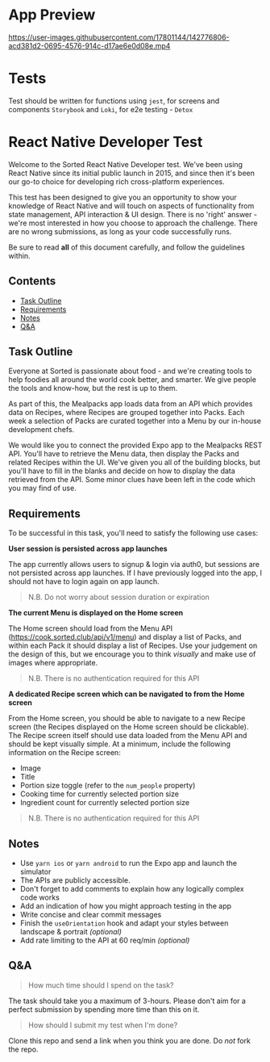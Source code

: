 # App Preview

https://user-images.githubusercontent.com/17801144/142776806-acd381d2-0695-4576-914c-d17ae6e0d08e.mp4

# Tests
Test should be written for functions using `jest`, for screens and components `Storybook` and `Loki`, for e2e testing - `Detox`

# React Native Developer Test

Welcome to the Sorted React Native Developer test. We've been using React Native since its initial public launch in 2015, and since then it's been our go-to choice for developing rich cross-platform experiences. 

This test has been designed to give you an opportunity to show your knowledge of React Native and will touch on aspects of functionality from state management, API interaction & UI design. There is no 'right' answer - we're most interested in how you choose to approach the challenge. There are no wrong submissions, as long as your code successfully runs.

Be sure to read **all** of this document carefully, and follow the guidelines within.

## Contents
-   [Task Outline](#task-outline)
-   [Requirements](#requirements)
-   [Notes](#notes)
-   [Q&A](#qa)

## Task Outline
Everyone at Sorted is passionate about food - and we're creating tools to help foodies all around the world cook better, and smarter. We give people the tools and know-how, but the rest is up to them.

As part of this, the Mealpacks app loads data from an API which provides data on Recipes, where Recipes are grouped together into Packs. Each week a selection of Packs are curated together into a Menu by our in-house development chefs.

We would like you to connect the provided Expo app to the Mealpacks REST API. You'll have to retrieve the Menu data, then display the Packs and related Recipes within the UI. We've given you all of the building blocks, but you'll have to fill in the blanks and decide on how to display the data retrieved from the API. Some minor clues have been left in the code which you may find of use.


## Requirements
To be successful in this task, you'll need to satisfy the following use cases:

**User session is persisted across app launches**

The app currently allows users to signup & login via auth0, but sessions are not persisted across app launches. If I have previously logged into the app, I should not have to login again on app launch.

> N.B. Do not worry about session duration or expiration

**The current Menu is displayed on the Home screen**

The Home screen should load from the Menu API (https://cook.sorted.club/api/v1/menu) and display a list of Packs, and within each Pack it should display a list of Recipes. Use your judgement on the design of this, but we encourage you to think *visually* and make use of images where appropriate.

> N.B. There is no authentication required for this API

**A dedicated Recipe screen which can be navigated to from the Home screen**

From the Home screen, you should be able to navigate to a new Recipe screen (the Recipes displayed on the Home screen should be clickable). The Recipe screen itself should use data loaded from the Menu API and should be kept visually simple. At a minimum, include the following information on the Recipe screen:
- Image
- Title
- Portion size toggle (refer to the `num_people` property)
- Cooking time for currently selected portion size
- Ingredient count for currently selected portion size

> N.B. There is no authentication required for this API

## Notes
* Use `yarn ios` or `yarn android` to run the Expo app and launch the simulator
* The APIs are publicly accessible.
* Don't forget to add comments to explain how any logically complex code works
* Add an indication of how you might approach testing in the app
* Write concise and clear commit messages
* Finish the `useOrientation` hook and adapt your styles between landscape & portrait _(optional)_
* Add rate limiting to the API at 60 req/min _(optional)_

## Q&A
> How much time should I spend on the task?

The task should take you a maximum of 3-hours. Please don't aim for a perfect submission by spending more time than this on it.

> How should I submit my test when I'm done?

Clone this repo and send a link when you think you are done. Do *not* fork the repo.
